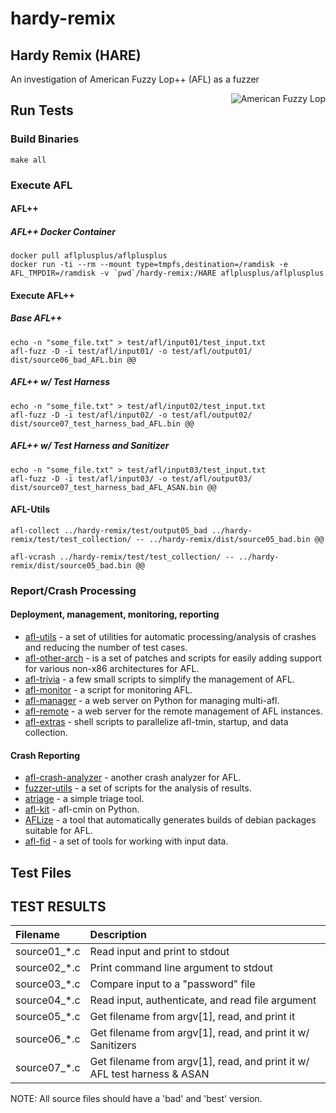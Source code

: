 # hardy-remix

## Hardy Remix (HARE)

An investigation of American Fuzzy Lop++ (AFL) as a fuzzer

<img align="right" src="https://upload.wikimedia.org/wikipedia/commons/a/a4/Conejillo_de_indias.jpg" alt="American Fuzzy Lop">

## Run Tests

### Build Binaries

`make all`

### Execute AFL

#### AFL++

##### AFL++ Docker Container

```
docker pull aflplusplus/aflplusplus
docker run -ti --rm --mount type=tmpfs,destination=/ramdisk -e AFL_TMPDIR=/ramdisk -v `pwd`/hardy-remix:/HARE aflplusplus/aflplusplus
```

#### Execute AFL++

##### Base AFL++

```
echo -n "some_file.txt" > test/afl/input01/test_input.txt
afl-fuzz -D -i test/afl/input01/ -o test/afl/output01/ dist/source06_bad_AFL.bin @@
```

##### AFL++ w/ Test Harness

```
echo -n "some_file.txt" > test/afl/input02/test_input.txt
afl-fuzz -D -i test/afl/input02/ -o test/afl/output02/ dist/source07_test_harness_bad_AFL.bin @@
```

##### AFL++ w/ Test Harness and Sanitizer

```
echo -n "some_file.txt" > test/afl/input03/test_input.txt
afl-fuzz -D -i test/afl/input03/ -o test/afl/output03/ dist/source07_test_harness_bad_AFL_ASAN.bin @@
```

#### AFL-Utils

`afl-collect ../hardy-remix/test/output05_bad ../hardy-remix/test/test_collection/ -- ../hardy-remix/dist/source05_bad.bin @@`

`afl-vcrash ../hardy-remix/test/test_collection/ -- ../hardy-remix/dist/source05_bad.bin @@`

### Report/Crash Processing

#### Deployment, management, monitoring, reporting

 * [afl-utils](https://gitlab.com/rc0r/afl-utils) - a set of utilities for automatic processing/analysis of crashes and reducing the number of test cases.
 * [afl-other-arch](https://github.com/shellphish/afl-other-arch) - is a set of patches and scripts for easily adding support for various non-x86 architectures for AFL.
 * [afl-trivia](https://github.com/bnagy/afl-trivia) - a few small scripts to simplify the management of AFL.
 * [afl-monitor](https://github.com/reflare/afl-monitor) - a script for monitoring AFL.
 * [afl-manager](https://github.com/zx1340/afl-manager) - a web server on Python for managing multi-afl.
 * [afl-remote](https://github.com/block8437/afl-remote) - a web server for the remote management of AFL instances.
 * [afl-extras](https://github.com/fekir/afl-extras) - shell scripts to parallelize afl-tmin, startup, and data collection.

#### Crash Reporting

 * [afl-crash-analyzer](https://github.com/floyd-fuh/afl-crash-analyzer) - another crash analyzer for AFL.
 * [fuzzer-utils](https://github.com/ThePatrickStar/fuzzer-utils) - a set of scripts for the analysis of results.
 * [atriage](https://github.com/Ayrx/atriage) - a simple triage tool.
 * [afl-kit](https://github.com/kcwu/afl-kit) - afl-cmin on Python.
 * [AFLize](https://github.com/d33tah/aflize) - a tool that automatically generates builds of debian packages suitable for AFL.
 * [afl-fid](https://github.com/FoRTE-Research/afl-fid) - a set of tools for working with input data.

## Test Files

## TEST RESULTS

| Filename     | Description                                                              |
| :----------- | :----------------------------------------------------------------------- |
| source01_*.c | Read input and print to stdout                                           |
| source02_*.c | Print command line argument to stdout                                    |
| source03_*.c | Compare input to a "password" file                                       |
| source04_*.c | Read input, authenticate, and read file argument                         |
| source05_*.c | Get filename from argv[1], read, and print it                            |
| source06_*.c | Get filename from argv[1], read, and print it w/ Sanitizers              |
| source07_*.c | Get filename from argv[1], read, and print it w/ AFL test harness & ASAN |

NOTE: All source files should have a 'bad' and 'best' version.
